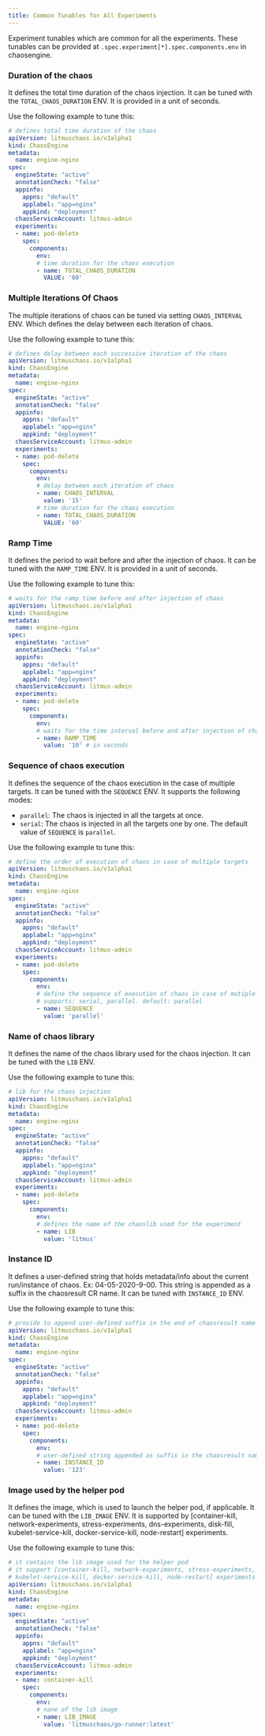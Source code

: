 ```yaml
---
title: Common Tunables for All Experiments
---
```

Experiment tunables which are common for all the experiments. These tunables can be provided at `.spec.experiment[*].spec.components.env` in chaosengine.

### Duration of the chaos

It defines the total time duration of the chaos injection. It can be tuned with the `TOTAL_CHAOS_DURATION` ENV. It is provided in a unit of seconds.

Use the following example to tune this:

[embedmd]:# (./static/manifest/common/chaos-duration.yaml yaml)
```yaml
# defines total time duration of the chaos
apiVersion: litmuschaos.io/v1alpha1
kind: ChaosEngine
metadata:
  name: engine-nginx
spec:
  engineState: "active"
  annotationCheck: "false"
  appinfo:
    appns: "default"
    applabel: "app=nginx"
    appkind: "deployment"
  chaosServiceAccount: litmus-admin
  experiments:
  - name: pod-delete
    spec:
      components:
        env:
        # time duration for the chaos execution
        - name: TOTAL_CHAOS_DURATION
          VALUE: '60'
```

### Multiple Iterations Of Chaos

The multiple iterations of chaos can be tuned via setting `CHAOS_INTERVAL` ENV. Which defines the delay between each iteration of chaos.

Use the following example to tune this:

[embedmd]:# (./static/manifest/common/chaos-interval.yaml yaml)
```yaml
# defines delay between each successive iteration of the chaos
apiVersion: litmuschaos.io/v1alpha1
kind: ChaosEngine
metadata:
  name: engine-nginx
spec:
  engineState: "active"
  annotationCheck: "false"
  appinfo:
    appns: "default"
    applabel: "app=nginx"
    appkind: "deployment"
  chaosServiceAccount: litmus-admin
  experiments:
  - name: pod-delete
    spec:
      components:
        env:
        # delay between each iteration of chaos
        - name: CHAOS_INTERVAL
          value: '15'
        # time duration for the chaos execution
        - name: TOTAL_CHAOS_DURATION
          VALUE: '60'
```

### Ramp Time

It defines the period to wait before and after the injection of chaos. It can be tuned with the `RAMP_TIME` ENV. It is provided in a unit of seconds.

Use the following example to tune this:

[embedmd]:# (./static/manifest/common/ramp-time.yaml yaml)
```yaml
# waits for the ramp time before and after injection of chaos
apiVersion: litmuschaos.io/v1alpha1
kind: ChaosEngine
metadata:
  name: engine-nginx
spec:
  engineState: "active"
  annotationCheck: "false"
  appinfo:
    appns: "default"
    applabel: "app=nginx"
    appkind: "deployment"
  chaosServiceAccount: litmus-admin
  experiments:
  - name: pod-delete
    spec:
      components:
        env:
        # waits for the time interval before and after injection of chaos
        - name: RAMP_TIME
          value: '10' # in seconds
```

### Sequence of chaos execution

It defines the sequence of the chaos execution in the case of multiple targets. It can be tuned with the `SEQUENCE` ENV. It supports the following modes:

- `parallel`: The chaos is injected in all the targets at once.
- `serial`: The chaos is injected in all the targets one by one.
The default value of `SEQUENCE` is `parallel`.

Use the following example to tune this:

[embedmd]:# (./static/manifest/common/sequence.yaml yaml)
```yaml
# define the order of execution of chaos in case of multiple targets
apiVersion: litmuschaos.io/v1alpha1
kind: ChaosEngine
metadata:
  name: engine-nginx
spec:
  engineState: "active"
  annotationCheck: "false"
  appinfo:
    appns: "default"
    applabel: "app=nginx"
    appkind: "deployment"
  chaosServiceAccount: litmus-admin
  experiments:
  - name: pod-delete
    spec:
      components:
        env:
        # define the sequence of execution of chaos in case of mutiple targets
        # supports: serial, parallel. default: parallel
        - name: SEQUENCE
          value: 'parallel'
```

### Name of chaos library

It defines the name of the chaos library used for the chaos injection. It can be tuned with the `LIB` ENV.

Use the following example to tune this:

[embedmd]:# (./static/manifest/common/lib.yaml yaml)
```yaml
# lib for the chaos injection
apiVersion: litmuschaos.io/v1alpha1
kind: ChaosEngine
metadata:
  name: engine-nginx
spec:
  engineState: "active"
  annotationCheck: "false"
  appinfo:
    appns: "default"
    applabel: "app=nginx"
    appkind: "deployment"
  chaosServiceAccount: litmus-admin
  experiments:
  - name: pod-delete
    spec:
      components:
        env:
        # defines the name of the chaoslib used for the experiment
        - name: LIB
          value: 'litmus'
```

### Instance ID

It defines a user-defined string that holds metadata/info about the current run/instance of chaos. Ex: 04-05-2020-9-00. This string is appended as a suffix in the chaosresult CR name. It can be tuned with `INSTANCE_ID` ENV.

Use the following example to tune this:

[embedmd]:# (./static/manifest/common/instance-id.yaml yaml)
```yaml
# provide to append user-defined suffix in the end of chaosresult name
apiVersion: litmuschaos.io/v1alpha1
kind: ChaosEngine
metadata:
  name: engine-nginx
spec:
  engineState: "active"
  annotationCheck: "false"
  appinfo:
    appns: "default"
    applabel: "app=nginx"
    appkind: "deployment"
  chaosServiceAccount: litmus-admin
  experiments:
  - name: pod-delete
    spec:
      components:
        env:
        # user-defined string appended as suffix in the chaosresult name
        - name: INSTANCE_ID
          value: '123'
```

### Image used by the helper pod

It defines the image, which is used to launch the helper pod, if applicable. It can be tuned with the `LIB_IMAGE` ENV.
It is supported by [container-kill, network-experiments, stress-experiments, dns-experiments, disk-fill, kubelet-service-kill, docker-service-kill, node-restart] experiments.

Use the following example to tune this:

[embedmd]:# (./static/manifest/common/lib-image.yaml yaml)
```yaml
# it contains the lib image used for the helper pod
# it support [container-kill, network-experiments, stress-experiments, dns-experiments, disk-fill,
# kubelet-service-kill, docker-service-kill, node-restart] experiments
apiVersion: litmuschaos.io/v1alpha1
kind: ChaosEngine
metadata:
  name: engine-nginx
spec:
  engineState: "active"
  annotationCheck: "false"
  appinfo:
    appns: "default"
    applabel: "app=nginx"
    appkind: "deployment"
  chaosServiceAccount: litmus-admin
  experiments:
  - name: container-kill
    spec:
      components:
        env:
        # nane of the lib image
        - name: LIB_IMAGE
          value: 'litmuschaos/go-runner:latest'
```
